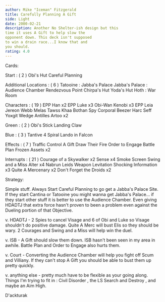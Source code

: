 ```yaml
---
author: Mike "Iceman" Fitzgerald
title: Carefully Planning A Gift
side: Light
date: 2000-02-21
description: Another No Shelter-ish design but this
time it uses A Gift to help slow the
opponent down. This deck isn't supposed
to win a drain race...I know that and
you should.
rating: 4.0
---
```

Cards: 

Start : ( 2 )
Obi's Hut
Careful Planning

Additional Locations : ( 6 )
Tatooine : Jabba's Palace
Jabba's Palace : Audience Chamber
Rendezvous Point
Chirpa's Hut
Yoda's Hut
Hoth : War Room

Characters : ( 19 )
EPP Han x2
EPP Luke x3
Obi-Wan Kenobi x3
EPP Leia
Jereon Webb
Melas
Tawss Khaa
Bothan Spy
Corporal Beezer
Harc Seff
Yoxgit
Wedge Antilles
Artoo x2

Green : ( 2 )
Obi's Stick
Landing Claw

Blue : ( 3 )
Tantive 4
Spiral
Lando in Falcon

Effects : ( 7 )
Traffic Control
A Gift
Draw Their Fire
Order to Engage
Battle Plan
Frozen Assets x2

Interrupts : ( 21 )
Courage of a Skywalker x2
Sense x4
Smoke Screen
Swing and a Miss
Alter x4
Nabrun Leids
Weapon Levitation
Shocking Information x3
Quite A Mercenary x2
Don't Forget the Droids x2 

Strategy: 

Simple stuff. Always Start Careful Planning to go
get a Jabba's Palace Site. If they start Cantina
or Tatooine you might wanna get Jabba's Palace...
if they start other stuff it is better to use the
Audience Chamber. Even giving HDADTJ that extra
force hasn't proven to been a problem even against
the Dueling portion of that Objective.

v. HDADTJ -  2 Spies to cancel Visage and 6 of
Obi and Luke so Visage shouldn't do positive damage.
Quite A Merc will bust Elis so they should be wary.
2 Courages and Swing and a Miss will help win the
duel.

v. ISB - A Gift should slow them down. ISB hasn't
been seen in my area in awhile. Battle Plan and
Order to Engage also hurts them.

v. Court - Converting the Audience Chamber will
help you fight off Scum and Villiany. If they can't
stop A Gift you should be able to bust them up
pretty quickly.

v. anything else - pretty much have to be flexible
as your going along. Things I'm trying to fit in :
Civil Disorder , the LS Search and Destroy , and
maybe an Aim High.

D'ackturak    